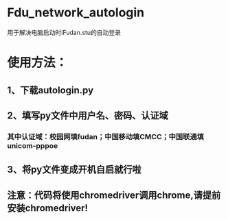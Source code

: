 # Fdu_network_autologin
用于解决电脑启动时iFudan.stu的自动登录

# **使用方法：**
## 1、下载autologin.py
## 2、填写py文件中用户名、密码、认证域
###  其中认证域：校园网填fudan；中国移动填CMCC；中国联通填unicom-pppoe
## 3、将py文件变成开机自启就行啦
## 注意：代码将使用chromedriver调用chrome,请提前安装chromedriver!
